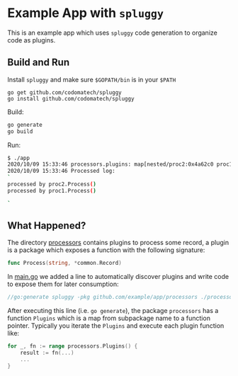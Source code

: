 # Example App with `spluggy`

This is an example app which uses `spluggy` code generation to organize code as
plugins.

## Build and Run

Install `spluggy` and make sure `$GOPATH/bin` is in your `$PATH`

```
go get github.com/codomatech/spluggy
go install github.com/codomatech/spluggy
```

Build:

```bash
go generate
go build
```

Run:
```bash
$ ./app
2020/10/09 15:33:46 processors.plugins: map[nested/proc2:0x4a62c0 proc1:0x4a63e0]
2020/10/09 15:33:46 Processed log:
`
processed by proc2.Process()
processed by proc1.Process()

`
```

## What Happened?

The directory [processors](processors) contains plugins to process some record, a plugin is
a package which exposes a function with the following signature:
```go
func Process(string, *common.Record)
```

In [main.go](main.go) we added a line to automatically discover plugins and write code to
expose them for later consumption:
```go
//go:generate spluggy -pkg github.com/example/app/processors ./processors
```

After executing this line (i.e. `go generate`), the package `processors` has a
function `Plugins` which is a map from subpackage name to a function pointer.
Typically you iterate the `Plugins` and execute each plugin function like:

```go
for _, fn := range processors.Plugins() {
    result := fn(...)
    ...
}

```
